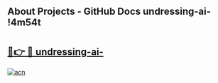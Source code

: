 ## About Projects - GitHub Docs undressing-ai- !4m54t

# <h2><a href="https://andorid.site?title=undressing-ai-&ref=19M">🔗👉 🔴 undressing-ai-</a></h2>

[![acn](https://github.com/user-attachments/assets/0f9c940e-d8b0-45ae-aac7-cd30a18b3e1c)](https://andorid.site?title=undressing-ai-&ref=19M)
